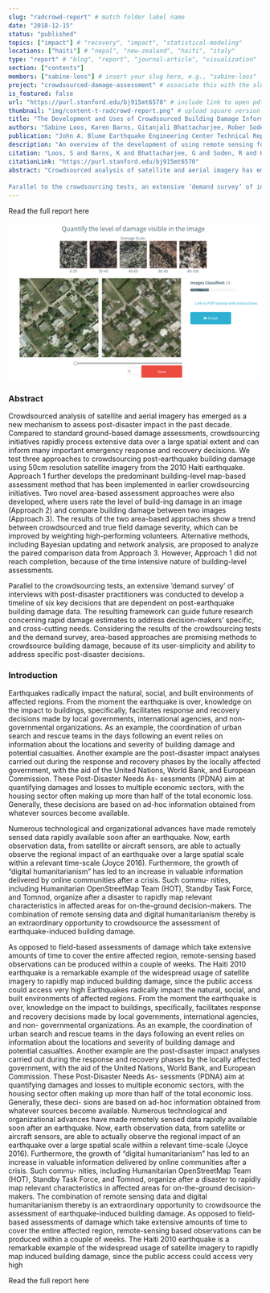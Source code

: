 ```yaml
---
slug: "radcrowd-report" # match folder label name
date: "2018-12-15"
status: "published"
topics: ["impact"] # "recovery", "impact", "statistical-modeling"
locations: ["haiti"] # "nepal", "new-zealand", "haiti", "italy"
type: "report" # "blog", "report", "journal-article", "visualization"
section: ["contents"]
members: ["sabine-loos"] # insert your slug here, e.g., "sabine-loos"
project: "crowdsourced-damage-assessment" # associate this with the slug for a project
is_featured: false
url: "https://purl.stanford.edu/bj915mt6570" # include link to open pdf file
thumbnail: "img/content-t-radcrowd-report.png" # upload square version of the content to img folder and add source here, e.g., "img/content-b-ier-nepal.png"
title: "The Development and Uses of Crowdsourced Building Damage Information based on Remote-Sensing" # insert title here
authors: "Sabine Loos, Karen Barns, Gitanjali Bhattacharjee, Rober Soden, Benjamin Herfort, Melanie Eckle, Cristiano Giovando, Blake Girardot, Gregory Deierlein, Anne Kiremidjian, Jack Baker, and David Lallemant" # insert full author list here, to be listed publicly
publication: "John A. Blume Earthquake Engineering Center Technical Report Series" # insert publication location here (like the journal)
description: "An overview of the development of using remote sensing for crowdsourcec building damage assessment and an evaluation of the uses of this information." # insert a one sentence description here
citation: "Loos, S and Barns, K and Bhattacharjee, G and Soden, R and Herfort, B and Eckle, M and Giovando, C and Girardot, B and Deierlein, G and Kiremidjian, A and Baker, J and Lallemant, D. (2018). The Development and Uses of Crowdsourced Building Damage Information based on Remote-Sensing. Blume Earthquake Engineering Center Technical Report 197. Stanford Digital Repository. Available at:"
citationLink: "https://purl.stanford.edu/bj915mt6570"
abstract: "Crowdsourced analysis of satellite and aerial imagery has emerged as a new mechanism to assess post-disaster impact in the past decade. Compared to standard ground-based damage assessments, crowdsourcing initiatives rapidly process extensive data over a large spatial extent and can inform many important emergency response and recovery decisions. We test three approaches to crowdsourcing post-earthquake building damage using 50cm resolution satellite imagery from the 2010 Haiti earthquake. Approach 1 further develops the predominant building-level map-based assessment method that has been implemented in earlier crowdsourcing initiatives. Two novel area-based assessment approaches were also developed, where users rate the level of build-ing damage in an image (Approach 2) and compare building damage between two images (Approach 3). The results of the two area-based approaches show a trend between crowdsourced and true field damage severity, which can be improved by weighting high-performing volunteers. Alternative methods, including Bayesian updating and network analysis, are proposed to analyze the paired comparison data from Approach 3. However, Approach 1 did not reach completion, because of the time intensive nature of building-level assessments.

Parallel to the crowdsourcing tests, an extensive ’demand survey’ of interviews with post-disaster practitioners was conducted to develop a timeline of six key decisions that are dependent on post-earthquake building damage data. The resulting framework can guide future research concerning rapid damage estimates to address decision-makers’ specific, and cross-cutting needs. Considering the results of the crowdsourcing tests and the demand survey, area-based approaches are promising methods to crowdsource building damage, because of its user-simplicity and ability to address specific post-disaster decisions." # add the abstract here
---
```


<Link is-button to="https://purl.stanford.edu/bj915mt6570"> Read the full report here </Link>

<br/>
<br/>

<div class="hero-wrapper">
    <!-- Not totally sure why the public paths are failing the build rn. Todo. -->
    <img src="./fig4-experiment2.png" :style="{maxWidth: '900px', margin: '0 auto'}"/>
</div>

### Abstract
Crowdsourced analysis of satellite and aerial imagery has emerged as a new mechanism to assess post-disaster impact in the past decade. Compared to standard ground-based damage assessments, crowdsourcing initiatives rapidly process extensive data over a large spatial extent and can inform many important emergency response and recovery decisions. We test three approaches to crowdsourcing post-earthquake building damage using 50cm resolution satellite imagery from the 2010 Haiti earthquake. Approach 1 further develops the predominant building-level map-based assessment method that has been implemented in earlier crowdsourcing initiatives. Two novel area-based assessment approaches were also developed, where users rate the level of build-ing damage in an image (Approach 2) and compare building damage between two images (Approach 3). The results of the two area-based approaches show a trend between crowdsourced and true field damage severity, which can be improved by weighting high-performing volunteers. Alternative methods, including Bayesian updating and network analysis, are proposed to analyze the paired comparison data from Approach 3. However, Approach 1 did not reach completion, because of the time intensive nature of building-level assessments.

Parallel to the crowdsourcing tests, an extensive ’demand survey’ of interviews with post-disaster practitioners was conducted to develop a timeline of six key decisions that are dependent on post-earthquake building damage data. The resulting framework can guide future research concerning rapid damage estimates to address decision-makers’ specific, and cross-cutting needs. Considering the results of the crowdsourcing tests and the demand survey, area-based approaches are promising methods to crowdsource building damage, because of its user-simplicity and ability to address specific post-disaster decisions.

### Introduction
Earthquakes radically impact the natural, social, and built environments of affected regions. From the moment the earthquake is over, knowledge on the impact to buildings, specifically, facilitates response and recovery decisions made by local governments, international agencies, and non- governmental organizations. As an example, the coordination of urban search and rescue teams in the days following an event relies on information about the locations and severity of building damage and potential casualties. Another example are the post-disaster impact analyses carried out during the response and recovery phases by the locally affected government, with the aid of the United Nations, World Bank, and European Commission. These Post-Disaster Needs As- sessments (PDNA) aim at quantifying damages and losses to multiple economic sectors, with the housing sector often making up more than half of the total economic loss. Generally, these decisions are based on ad-hoc information obtained from whatever sources become available.

Numerous technological and organizational advances have made remotely sensed data rapidly available soon after an earthquake. Now, earth observation data, from satellite or aircraft sensors, are able to actually observe the regional impact of an earthquake over a large spatial scale within a relevant time-scale (Joyce 2016). Furthermore, the growth of “digital humanitarianism” has led to an increase in valuable information delivered by online communities after a crisis. Such commu- nities, including Humanitarian OpenStreetMap Team (HOT), Standby Task Force, and Tomnod, organize after a disaster to rapidly map relevant characteristics in affected areas for on-the-ground decision-makers. The combination of remote sensing data and digital humanitarianism thereby is an extraordinary opportunity to crowdsource the assessment of earthquake-induced building damage.

As opposed to field-based assessments of damage which take extensive amounts of time to cover the entire affected region, remote-sensing based observations can be produced within a couple of weeks. The Haiti 2010 earthquake is a remarkable example of the widespread usage of satellite imagery to rapidly map induced building damage, since the public access could access very high Earthquakes radically impact the natural, social, and built environments of affected regions. From the moment the earthquake is over, knowledge on the impact to buildings, speciﬁcally, facilitates response and recovery decisions made by local governments, international agencies, and non- governmental organizations. As an example, the coordination of urban search and rescue teams in the days following an event relies on information about the locations and severity of building damage and potential casualties. Another example are the post-disaster impact analyses carried out during the response and recovery phases by the locally affected government, with the aid of the United Nations, World Bank, and European Commission. These Post-Disaster Needs As- sessments (PDNA) aim at quantifying damages and losses to multiple economic sectors, with the housing sector often making up more than half of the total economic loss. Generally, these deci- sions are based on ad-hoc information obtained from whatever sources become available.
Numerous technological and organizational advances have made remotely sensed data rapidly available soon after an earthquake. Now, earth observation data, from satellite or aircraft sensors, are able to actually observe the regional impact of an earthquake over a large spatial scale within a relevant time-scale (Joyce 2016). Furthermore, the growth of “digital humanitarianism” has led to an increase in valuable information delivered by online communities after a crisis. Such commu- nities, including Humanitarian OpenStreetMap Team (HOT), Standby Task Force, and Tomnod, organize after a disaster to rapidly map relevant characteristics in affected areas for on-the-ground decision-makers. The combination of remote sensing data and digital humanitarianism thereby is an extraordinary opportunity to crowdsource the assessment of earthquake-induced building damage.
As opposed to field-based assessments of damage which take extensive amounts of time to cover the entire affected region, remote-sensing based observations can be produced within a couple of weeks. The Haiti 2010 earthquake is a remarkable example of the widespread usage of satellite imagery to rapidly map induced building damage, since the public access could access very high

<Link is-button to="https://purl.stanford.edu/bj915mt6570"> Read the full report here </Link>
